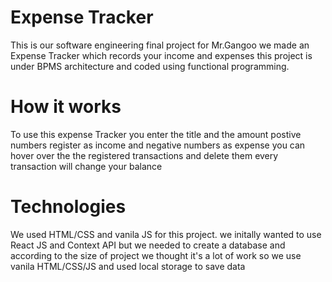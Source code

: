 
# Expense Tracker
This is our software engineering final project 
for Mr.Gangoo
we made an Expense Tracker which records your income and expenses
this project is under BPMS architecture
 and coded using functional programming.
# How it works 
To use this expense Tracker you enter the title and the amount 
postive numbers register as income and negative numbers as expense
you can hover over the the registered transactions and delete them 
every transaction will change your balance
# Technologies 
We used HTML/CSS  and vanila JS for this project. 
we initally wanted to use React JS and Context API but we needed to create a database and according to the size of project we thought it's a lot of work so we use vanila HTML/CSS/JS and used local storage to save data
